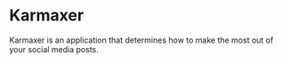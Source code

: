 # Karmaxer
Karmaxer is an application that determines how to make the most out of your social media posts.
